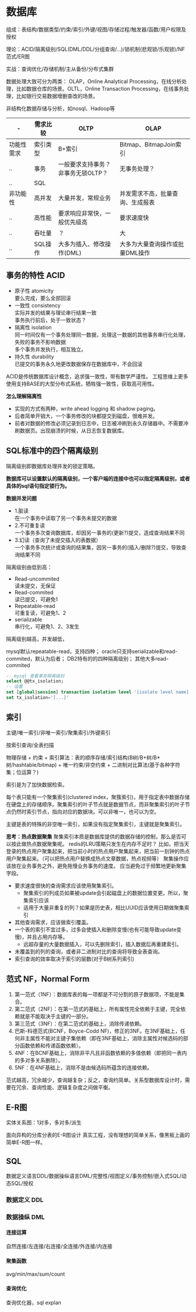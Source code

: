 # 数据库
组成：表结构/数据类型/约束/索引/外键/视图/存储过程/触发器/函数/用户权限及授权

理论：ACID/隔离级别/SQL(DML/DDL/分组查询/...)/锁机制(悲观锁/乐观锁)/NF范式/ER图

实战：查询优化/存储机制/主从备份/分布式集群



数据处理大致可分为两类：
OLAP，Online Analytical Processing，在线分析处理，比如数据仓库的场景。OLTL，Online Transaction Processing，在线事务处理，比如银行交易数据增删查改的场景。

非结构化数据存储与分析，如nosql、Hadoop等

-|需求比较|OLTP|OLAP
-|-|-|-
功能性需求|索引类型|B+索引|Bitmap、BitmapJoin索引
..|事务|一般要求支持事务？<br>非事务无锁OLTP？|无事务处理？
..|SQL|
非功能性|高并发|大量并发，常规业务|并发需求不高，批量查询、生成报表
..|高性能|要求响应非常快，一般优先级高|要求速度快
..|吞吐量|？|大
..|SQL操作|大多为插入、修改操作(DML)|大多为大量查询操作或批量DML操作

## 事务的特性 ACID
+ 原子性 atomicity  
要么完成，要么全部回滚
+ 一致性 consistency  
实际并发的结果与理论串行结果一致  
事务执行前后，处于一致状态？
+ 隔离性 isolation  
同一时间仅有一个事务处理同一数据，处理这一数据的其他事务串行化处理，失败的事务不影响数据  
多个事务并发执行，相互独立。
+ 持久性 durability  
已提交的事务永久地更改数据保存在数据库中，不会回滚

ACID是传统数据库设计概念，追求强一致性，带有数学严谨性。
工程思维上更多使用支持BASE的大型分布式系统，牺牲强一致性，获取高可用性。

**怎么理解隔离性**
+ 实现的方式有两种，write ahead logging 和 shadow paging。
+ 后者简单开销大，一个事务修改的块都提交到磁盘，很难并发。
+ 前者对数据的修改必须记录到日志中，日志被冲刷到永久存储器中。不需要冲刷数据页。出现崩溃的时候，从日志恢复数据库。  


## SQL标准中的四个隔离级别
隔离级别即数据库处理并发的锁定策略。

**数据库可以设置默认的隔离级别，一个客户端的连接中也可以指定隔离级别，或者具体的sql语句指定锁行为。**

**数据并发问题**
+ 1.脏读  
在一个事务中读取了另一个事务未提交的数据
+ 2.不可重复读  
一个事务多次查询数据库，却因另一事务的(更新?)提交，造成查询结果不同
+ 3.幻读（查询了未提交插入的表数据）  
一个事务多次统计或查询的结果集，因另一事务的(插入/删除?)提交，导致查询结果不同


隔离级别由低到高：
+ Read-uncommited  
读未提交，无保证
+ Read-commited  
读已提交，可避免1
+ Repeatable-read  
可重复读，可避免1、2
+ serializable  
串行化，可避免1、2、3发生

隔离级别越高，并发越低，

mysql默认repeatable-read，支持四种；
oracle只支持serializable和read-commited，默认为后者；
DB2特有的的四种隔离级别；
其他大多read-commited  

```sql
-- mysql 查看事务隔离级别
select @@tx_isolation;
-- 设置
set [global|session] transaction isolation level '[isolate level name]';
set tx_isolation='[...]'
```

## 索引
主键/唯一索引/非唯一索引/聚集索引/外键索引

按索引查询/全表扫描

物理存储 + 约束 + 索引算法：表的顺序存储/索引结构(B树/B+树/B*树/hashtable/bitmap) + 唯一约束/非空约束 + 二进制对比算法(基于各种字符集；位运算？)

索引是为了加快数据检索。

每个表只能有一个聚集索引(clustered index，聚簇索引)，用于指定表中数据存储在硬盘上的存储顺序。聚集索引的叶子节点就是数据节点，而非聚集索引的叶子节点仍然时索引节点，指向对应的数据块。可以非唯一，也可以为空。

主键是表的特殊的非空唯一索引，如果没有指定聚集索引，主键就是聚集索引。

**思考：热点数据聚集**
聚集索引本质是数据库提供的数据存储的控制，那么是否可以按此做热点数据聚集呢。
redis的LRU策略只发生在内存不足时？
比如，把当天登录的热点用户聚集起来，把当前小时的热点用户聚集起来，把当前一刻钟的热点用户聚集起来。（可以把热点用户替换成热点文章数据，热点视频等）
聚集操作应该放在业务事务之外，避免拖慢业务事务的速度。
应当避免过于频繁地更新聚集字段。

+ 要求速度很快的查询需求应该使用聚集索引。
  + 聚集索引的列成员如果被update会引起磁盘上的数据位置变更。所以，聚集索引应该
  + 适用于大量非重复的列？如果是历史表，相比UUID应该使用日期做聚集索引
+ 其他查询需求，应该做索引覆盖。
+ 一个表的索引不宜过多，过多会使插入和删除变慢(也有可能导致update变慢)，并且占用内存等。
  + 远超存量的大量数据插入，可以先删除索引，插入数据后再重建索引。
+ 未覆盖到的列的查询，或者非二进制对比的查询将导致全表查询。
+ 索引查询的效率取决于索引的层数(对于B树系列索引)

## 范式 NF，Normal Form
1. 第一范式（1NF）：数据库表的每一项都是不可分割的原子数据项，不能是集合。
2. 第二范式（2NF）：在第一范式的基础上，所有属性完全依赖于主键，完全依赖就是不能取决于主键的一部分。
3. 第三范式（3NF）：在第二范式的基础上，消除传递依赖。
4. 巴斯-科德范式(BCNF，Boyce-Codd NF)，修正的3NF。在3NF基础上，任何非主属性不能对主键子集依赖（即在3NF基础上，消除主属性对候选码的部分函数依赖和传递函数依赖）。
5. 4NF：在BCNF基础上，消除非平凡且非函数依赖的多值依赖（即把同一表内的多对多关系删除）。
6. 5NF：在4NF基础上，消除不是由候选码所蕴含的连接依赖。

范式越高，冗余越少，查询越复杂；反之，查询约简单。关系型数据库设计时，需要在冗余、查询性能、逻辑复杂度之间做平衡。

## E-R图
实体关系图：1对多，多对多/派生

面向异构的分库分表的E-R图设计
真实工程，没有理想的简单关系，像黑板上画的简单E-R图一样。

## SQL
数据定义语言DDL/数据操纵语言DML/完整性/视图定义/事务控制/嵌入式SQL/动态SQL/授权
### 数据定义 DDL
### 数据操纵 DML
#### 连接运算
自然连接/左连接/右连接/全连接/外连接/内连接
#### 聚集函数
avg/min/max/sum/count

#### 查询优化
查询优化器，sql explan